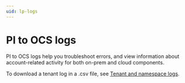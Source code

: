 ```yaml
---
uid: lp-logs
---
```


# PI to OCS logs

PI to OCS logs help you troubleshoot errors, and view information about account-related activity for both on-prem and cloud components.

To download a tenant log in a .csv file, see [Tenant and namespace logs](xref:download-tenant-log).